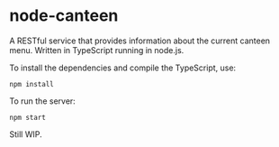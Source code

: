 # node-canteen

A RESTful service that provides information about the current canteen menu. Written in TypeScript running in node.js.

To install the dependencies and compile the TypeScript, use:
```
npm install
```

To run the server:
```
npm start
```

Still WIP.
